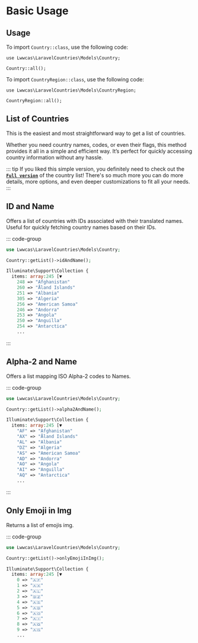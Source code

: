 # Basic Usage

## Usage

To import `Country::class`, use the following code:

```php{1}
use Lwwcas\LaravelCountries\Models\Country;

Country::all();

```

To import `CountryRegion::class`, use the following code:

```php{1}
use Lwwcas\LaravelCountries\Models\CountryRegion;

CountryRegion::all();

```

## List of Countries

This is the easiest and most straightforward way to get a list of countries.

Whether you need country names, codes, or even their flags, this method provides it all in a simple and efficient way. It’s perfect for quickly accessing country information without any hassle.

::: tip
If you liked this simple version, you definitely need to check out the **[`Full version`](/list-country/pair-list.html)** of the country list! There's so much more you can do more details, more options, and even deeper customizations to fit all your needs.
:::

## ID and Name

Offers a list of countries with IDs associated with their translated names. Useful for quickly fetching country names based on their IDs.

::: code-group

```php [Input]
use Lwwcas\LaravelCountries\Models\Country;

Country::getList()->idAndName();
```

```php [Output]
Illuminate\Support\Collection {
  items: array:245 [▼
    248 => "Afghanistan"
    260 => "Åland Islands"
    251 => "Albania"
    305 => "Algeria"
    256 => "American Samoa"
    246 => "Andorra"
    253 => "Angola"
    250 => "Anguilla"
    254 => "Antarctica"
    ...
```

:::

## Alpha-2 and Name

Offers a list mapping ISO Alpha-2 codes to Names.

::: code-group

```php [Input]
use Lwwcas\LaravelCountries\Models\Country;

Country::getList()->alpha2AndName();
```

```php [Output]
Illuminate\Support\Collection {
  items: array:245 [▼
    "AF" => "Afghanistan"
    "AX" => "Åland Islands"
    "AL" => "Albania"
    "DZ" => "Algeria"
    "AS" => "American Samoa"
    "AD" => "Andorra"
    "AO" => "Angola"
    "AI" => "Anguilla"
    "AQ" => "Antarctica"
    ...
```

:::

## Only Emoji in Img

Returns a list of emojis img.

::: code-group

```php [Input]
use Lwwcas\LaravelCountries\Models\Country;

Country::getList()->onlyEmojiInImg();
```

```php [Output]
Illuminate\Support\Collection {
  items: array:245 [▼
    0 => "🇦🇫"
    1 => "🇦🇽"
    2 => "🇦🇱"
    3 => "🇩🇿"
    4 => "🇦🇸"
    5 => "🇦🇩"
    6 => "🇦🇴"
    7 => "🇦🇮"
    8 => "🇦🇶"
    9 => "🇦🇬"
    ...
```
